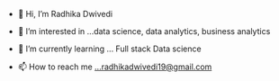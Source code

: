 - 👋 Hi, I’m Radhika Dwivedi

- 👀 I’m interested in ...data science, data analytics, business analytics
- 🌱 I’m currently learning ... Full stack Data science
- 📫 How to reach me ...radhikadwivedi19@gmail.com

<!---
Radhika190/Radhika190 is a ✨ special ✨ repository because its `README.md` (this file) appears on your GitHub profile.
You can click the Preview link to take a look at your changes.
--->
